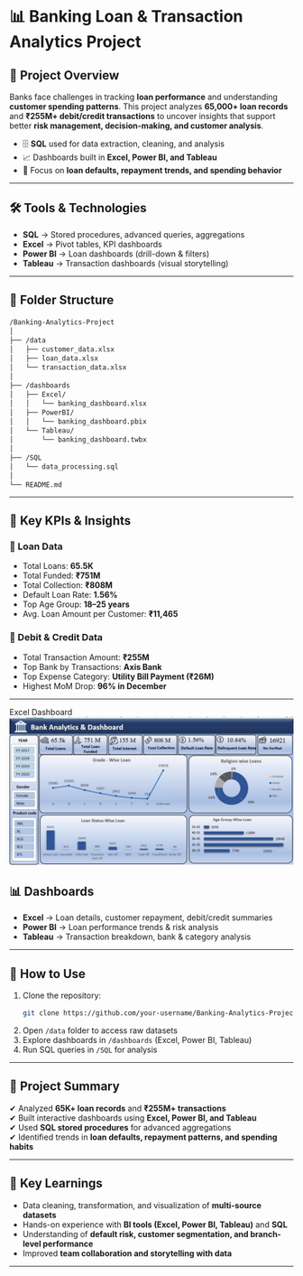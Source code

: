 # 📊 Banking Loan & Transaction Analytics Project

## 📌 Project Overview
Banks face challenges in tracking **loan performance** and understanding **customer spending patterns**.
This project analyzes **65,000+ loan records** and **₹255M+ debit/credit transactions** to uncover insights that support better **risk management, decision-making, and customer analysis**.

- 🗄 **SQL** used for data extraction, cleaning, and analysis  
- 📈 Dashboards built in **Excel, Power BI, and Tableau**  
- 🎯 Focus on **loan defaults, repayment trends, and spending behavior**

---

## 🛠 Tools & Technologies
- **SQL** → Stored procedures, advanced queries, aggregations
- **Excel** → Pivot tables, KPI dashboards
- **Power BI** → Loan dashboards (drill-down & filters)
- **Tableau** → Transaction dashboards (visual storytelling)

---

## 📂 Folder Structure

```
/Banking-Analytics-Project
│
├── /data
│   ├── customer_data.xlsx
│   ├── loan_data.xlsx
│   └── transaction_data.xlsx
│
├── /dashboards
│   ├── Excel/
│   │   └── banking_dashboard.xlsx
│   ├── PowerBI/
│   │   └── banking_dashboard.pbix
│   └── Tableau/
│       └── banking_dashboard.twbx
│
├── /SQL
│   └── data_processing.sql
│
└── README.md
```

---

## 📑 Key KPIs & Insights

### 🔹 Loan Data
- Total Loans: **65.5K**
- Total Funded: **₹751M**
- Total Collection: **₹808M**
- Default Loan Rate: **1.56%**
- Top Age Group: **18–25 years**
- Avg. Loan Amount per Customer: **₹11,465**

### 🔹 Debit & Credit Data
- Total Transaction Amount: **₹255M**
- Top Bank by Transactions: **Axis Bank**
- Top Expense Category: **Utility Bill Payment (₹26M)**
- Highest MoM Drop: **96% in December**

---
Excel Dashboard  
![Excel Dashboard](Banking_Loan_dashboard.jpg)  

## 📊 Dashboards
- **Excel** → Loan details, customer repayment, debit/credit summaries
- **Power BI** → Loan performance trends & risk analysis
- **Tableau** → Transaction breakdown, bank & category analysis

---

## 🚀 How to Use
1. Clone the repository:  
   ```bash
   git clone https://github.com/your-username/Banking-Analytics-Project.git
   ```
2. Open `/data` folder to access raw datasets  
3. Explore dashboards in `/dashboards` (Excel, Power BI, Tableau)  
4. Run SQL queries in `/SQL` for analysis

---

## 📌 Project Summary
✔ Analyzed **65K+ loan records** and **₹255M+ transactions**  
✔ Built interactive dashboards using **Excel, Power BI, and Tableau**  
✔ Used **SQL stored procedures** for advanced aggregations  
✔ Identified trends in **loan defaults, repayment patterns, and spending habits**

---

## 🎯 Key Learnings
- Data cleaning, transformation, and visualization of **multi-source datasets**
- Hands-on experience with **BI tools (Excel, Power BI, Tableau)** and **SQL**
- Understanding of **default risk, customer segmentation, and branch-level performance**
- Improved **team collaboration and storytelling with data**

---

